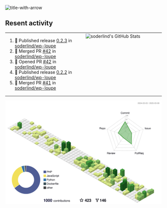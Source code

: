 
![title-with-arrow](https://github.com/soderlind/soderlind/assets/1649452/0f685042-97c3-46ba-b290-804d07f05370)



## Resent activity

<table width="100%" border="0"><tr><td width="49%">

<!--START_SECTION:activity-->
1. 🚀 Published release [0.2.3](https://github.com/soderlind/wp-loupe/releases/tag/0.2.3) in [soderlind/wp-loupe](https://github.com/soderlind/wp-loupe)
2. 🎉 Merged PR [#42](https://github.com/soderlind/wp-loupe/pull/42) in [soderlind/wp-loupe](https://github.com/soderlind/wp-loupe)
3. 💪 Opened PR [#42](https://github.com/soderlind/wp-loupe/pull/42) in [soderlind/wp-loupe](https://github.com/soderlind/wp-loupe)
4. 🚀 Published release [0.2.2](https://github.com/soderlind/wp-loupe/releases/tag/0.2.2) in [soderlind/wp-loupe](https://github.com/soderlind/wp-loupe)
5. 🎉 Merged PR [#41](https://github.com/soderlind/wp-loupe/pull/41) in [soderlind/wp-loupe](https://github.com/soderlind/wp-loupe)
<!--END_SECTION:activity-->
  </td>
<td width="49%" valign="top">
     <img  alt="soderlind's GitHub Stats" src="https://awesome-github-stats.azurewebsites.net/user-stats/soderlind?cardType=octocat&theme=github&preferLogin=false&Title=FFFFFF&Border=FFFFFF" />
</td></tr></table>


![](./profile-3d-contrib/profile-green-animate.svg)


